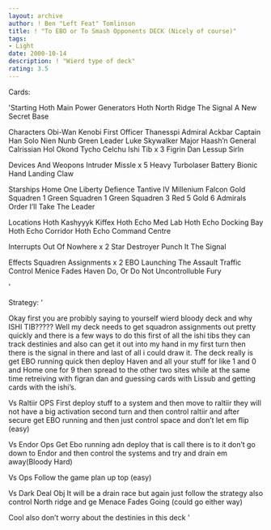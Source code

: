 ```yaml
---
layout: archive
author: ! Ben "Left Feat" Tomlinson
title: ! "To EBO or To Smash Opponents DECK (Nicely of course)"
tags:
- Light
date: 2000-10-14
description: ! "Wierd type of deck"
rating: 3.5
---
```

Cards: 

'Starting
Hoth Main Power Generators
Hoth North Ridge
The Signal
A New Secret Base

Characters
Obi-Wan Kenobi
First Officer Thanesspi
Admiral Ackbar
Captain Han Solo
Nien Nunb
Green Leader
Luke Skywalker
Major Haash’n
General Calrissian
Hol Okond
Tycho Celchu
Ishi Tib x 3
Figrin Dan
Lessup Sirln

Devices And Weopons
Intruder Missle x 5
Heavy Turbolaser Battery
Bionic Hand
Landing Claw

Starships
Home One
Liberty
Defience
Tantive IV
Millenium Falcon
Gold Squadren 1
Green Squadren 1
Green Squadren 3
Red 5
Gold 6
Admirals Order
I’ll Take The Leader

Locations
Hoth
Kashyyyk
Kiffex
Hoth Echo Med Lab
Hoth Echo Docking Bay
Hoth Echo Corridor
Hoth Echo Command Centre

Interrupts
Out Of Nowhere x 2
Star Destroyer
Punch It
The Signal

Effects
Squadren Assignments x 2
EBO
Launching The Assault
Traffic Control
Menice Fades
Haven
Do, Or Do Not
Uncontrolluble Fury

'

Strategy: '

Okay first you are probibly saying to yourself wierd bloody deck and why ISHI TIB?????
Well my deck needs to get squadron assignments out pretty quickly and there is a few ways to do this first of all the ishi tibs they can track destinies and also can get it out into my hand in my first turn then there is the signal in there and last of all i could draw it.
The deck really is get EBO running quick then deploy Haven and all your stuff for like 1 and 0 and Home one for 9 then spread to the other two sites while at the same time retreiving with figran dan and guessing cards with Lissub and getting cards with the ishi’s.

Vs Raltiir OPS First deploy stuff to a system and then move to raltiir they will not have a big activation second turn and then control raltiir and after secure get EBO running and then just control space and don’t let em flip (easy)

Vs Endor Ops Get Ebo running adn deploy that is call there is to it don’t go down to Endor and then control the systems and try and drain em away(Bloody Hard)

Vs Ops Follow the game plan up top (easy)

Vs Dark Deal Obj It will be a drain race but again just follow the strategy also control North ridge and ge Menace Fades Going (could go either way)

Cool also don’t worry about the destinies in this deck  '